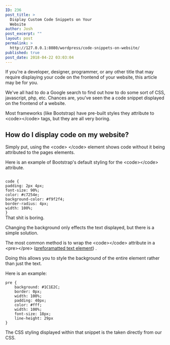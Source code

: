 ```yaml
---
ID: 236
post_title: >
  Display Custom Code Snippets on Your
  Website
author: Josh
post_excerpt: ""
layout: post
permalink: >
  http://127.0.0.1:8080/wordpress/code-snippets-on-website/
published: true
post_date: 2018-04-22 03:03:04
---
```

If you're a developer, designer, programmer, or any other title that may require displaying your code on the frontend of your website, this article may be for you.

We've all had to do a Google search to find out how to do some sort of CSS, javascript, php, etc. Chances are, you've seen the a code snippet displayed on the frontend of a website.

Most frameworks (like Bootstrap) have pre-built styles they attribute to &lt;code&gt;&lt;/code&gt; tags, but they are all very boring.
<h2>How do I display code on my website?</h2>
Simply put, using the &lt;code&gt; &lt;/code&gt; element shows code without it being attributed to the pages elements.

Here is an example of Bootstrap's default styling for the &lt;code&gt;&lt;/code&gt; attribute.
<div class="blogtextpad"><code>
code {
padding: 2px 4px;
font-size: 90%;
color: #c7254e;
background-color: #f9f2f4;
border-radius: 4px;
width: 100%;
}</code></div>
<div class="divide30"></div>
That shit is boring.

Changing the background only effects the text displayed, but there is a simple solution.

The most common method is to wrap the &lt;code&gt;&lt;/code&gt; attribute in a &lt;pre&gt;&lt;/pre&gt; (<a href="https://developer.mozilla.org/en-US/docs/Web/HTML/Element/pre" target="_blank" rel="noopener">preforamatted text element</a>) .

Doing this allows you to style the background of the entire element rather than just the text.

Here is an example:
<div class="blogtextpad">
<pre><code>pre {
	background: #1C1E2C;
	border: 0px;
	width: 100%;
	padding: 40px;
	color: #fff;
	width: 100%;
	font-size: 18px;
	line-height: 29px
}</code></pre>
</div>
The CSS styling displayed within that snippet is the taken directly from our CSS.